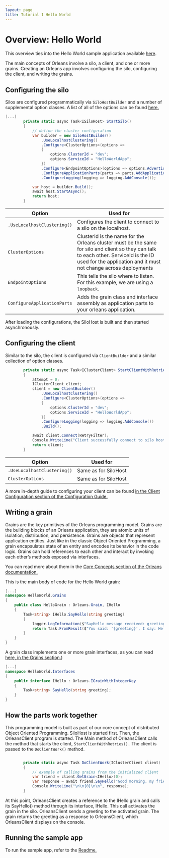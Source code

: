 ```yaml
---
layout: page
title: Tutorial 1 Hello World
---
```


# Overview: Hello World

This overview ties into the Hello World sample application available [here](https://github.com/dotnet/orleans/tree/master/Samples/2.0/HelloWorld).

The main concepts of Orleans involve a silo, a client, and one or more grains. Creating an Orleans app involves configuring the silo, configuring the client, and writing the grains.

## Configuring the silo

Silos are configured programmatically via `SiloHostBuilder` and a number of supplemental option classes. A list of all of the options can be found [here.](http://dotnet.github.io/orleans/Documentation/clusters_and_clients/configuration_guide/list_of_options_classes.html)

```csharp
[...]
        private static async Task<ISiloHost> StartSilo()
        {
            // define the cluster configuration
            var builder = new SiloHostBuilder()
                .UseLocalhostClustering()
                .Configure<ClusterOptions>(options =>
                {
                    options.ClusterId = "dev";
                    options.ServiceId = "HelloWorldApp";
                })
                .Configure<EndpointOptions>(options => options.AdvertisedIPAddress = IPAddress.Loopback)
                .ConfigureApplicationParts(parts => parts.AddApplicationPart(typeof(HelloGrain).Assembly).WithReferences())
                .ConfigureLogging(logging => logging.AddConsole());

            var host = builder.Build();
            await host.StartAsync();
            return host;
        }
```

| Option                      | Used for                                                                                                                                                                                                  |
| --------------------------- | --------------------------------------------------------------------------------------------------------------------------------------------------------------------------------------------------------- |
| `.UseLocalhostClustering()` | Configures the client to connect to a silo on the localhost.                                                                                                                                              |
| `ClusterOptions`            | ClusterId is the name for the Orleans cluster must be the same for silo and client so they can talk to each other. ServiceId is the ID used for the application and it must not change across deployments |
| `EndpointOptions`           | This tells the silo where to listen. For this example, we are using a `loopback`.                                                                                                                         |
| `ConfigureApplicationParts` | Adds the grain class and interface assembly as application parts to your orleans application.                                                                                                             |

After loading the configurations, the SiloHost is built and then started asynchronously.

## Configuring the client

Similar to the silo, the client is configured via `ClientBuilder` and a similar collection of option classes.

```csharp
        private static async Task<IClusterClient> StartClientWithRetries()
        {
            attempt = 0;
            IClusterClient client;
            client = new ClientBuilder()
                .UseLocalhostClustering()
                .Configure<ClusterOptions>(options =>
                {
                    options.ClusterId = "dev";
                    options.ServiceId = "HelloWorldApp";
                })
                .ConfigureLogging(logging => logging.AddConsole())
                .Build();

            await client.Connect(RetryFilter);
            Console.WriteLine("Client successfully connect to silo host");
            return client;
        }

```

| Option                      | Used for             |
| --------------------------- | -------------------- |
| `.UseLocalhostClustering()` | Same as for SiloHost |
| `ClusterOptions`            | Same as for SiloHost |

A more in-depth guide to configuring your client can be found [in the Client Configuration section of the Configuration Guide.](http://dotnet.github.io/orleans/Documentation/clusters_and_clients/configuration_guide/client_configuration.html)

## Writing a grain

Grains are the key primitives of the Orleans programming model. Grains are the building blocks of an Orleans application, they are atomic units of isolation, distribution, and persistence. Grains are objects that represent application entities. Just like in the classic Object Oriented Programming, a grain encapsulates state of an entity and encodes its behavior in the code logic. Grains can hold references to each other and interact by invoking each other’s methods exposed via interfaces.

You can read more about them in the [Core Concepts section of the Orleans documentation.](http://dotnet.github.io/orleans/Documentation/core_concepts/index.html)

This is the main body of code for the Hello World grain:

```csharp
[...]
namespace HelloWorld.Grains
{
    public class HelloGrain : Orleans.Grain, IHello
    {
        Task<string> IHello.SayHello(string greeting)
        {
            logger.LogInformation($"SayHello message received: greeting = '{greeting}'");
            return Task.FromResult($"You said: '{greeting}', I say: Hello!");
        }
    }
}
```

A grain class implements one or more grain interfaces, as you can read [here, in the Grains section.](http://dotnet.github.io/orleans/Documentation/grains/index.html))

```csharp
[...]
namespace HelloWorld.Interfaces
{
    public interface IHello : Orleans.IGrainWithIntegerKey
    {
        Task<string> SayHello(string greeting);
    }
}

```

## How the parts work together

This programming model is built as part of our core concept of distributed Object Oriented Programming. SiloHost is started first. Then, the OrleansClient program is started. The Main method of OrleansClient calls the method that starts the client, `StartClientWithRetries().` The client is passed to the `DoClientWork()` method.


```csharp

        private static async Task DoClientWork(IClusterClient client)
        {
            // example of calling grains from the initialized client
            var friend = client.GetGrain<IHello>(0);
            var response = await friend.SayHello("Good morning, my friend!");
            Console.WriteLine("\n\n{0}\n\n", response);
        }

```

At this point, OrleansClient creates a reference to the IHello grain and calls its SayHello() method through its interface, IHello. This call activates the grain in the silo. OrleansClient sends a greeting to the activated grain. The grain returns the greeting as a response to OrleansClient, which OrleansClient displays on the console.

## Running the sample app

To run the sample app, refer to the [Readme.](https://github.com/dotnet/orleans/tree/master/Samples/2.0/HelloWorld)
